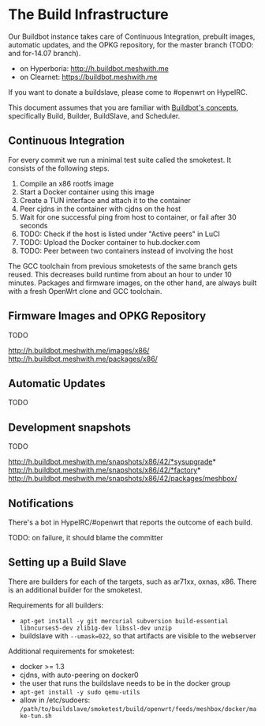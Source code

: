 # The Build Infrastructure

Our Buildbot instance takes care of Continuous Integration, prebuilt images,
automatic updates, and the OPKG repository, for the master branch (TODO: and
for-14.07 branch).

- on Hyperboria: <http://h.buildbot.meshwith.me>
- on Clearnet: <https://buildbot.meshwith.me>

If you want to donate a buildslave, please come to #openwrt on HypeIRC.

This document assumes that you are familiar with [Buildbot's concepts][concepts],
specifically Build, Builder, BuildSlave, and Scheduler.

[concepts]: http://docs.buildbot.net/latest/manual/concepts.html

## Continuous Integration

For every commit we run a minimal test suite called the smoketest. It consists
of the following steps.

1. Compile an x86 rootfs image
2. Start a Docker container using this image
3. Create a TUN interface and attach it to the container
4. Peer cjdns in the container with cjdns on the host
5. Wait for one successful ping from host to container, or fail after 30 seconds
6. TODO: Check if the host is listed under "Active peers" in LuCI
7. TODO: Upload the Docker container to hub.docker.com
8. TODO: Peer between two containers instead of involving the host

The GCC toolchain from previous smoketests of the same branch gets reused.
This decreases build runtime from about an hour to under 10 minutes. Packages
and firmware images, on the other hand, are always built with a fresh OpenWrt
clone and GCC toolchain.

## Firmware Images and OPKG Repository

TODO

http://h.buildbot.meshwith.me/images/x86/
http://h.buildbot.meshwith.me/packages/x86/

## Automatic Updates

TODO

## Development snapshots

TODO

http://h.buildbot.meshwith.me/snapshots/x86/42/*sysupgrade*
http://h.buildbot.meshwith.me/snapshots/x86/42/*factory*
http://h.buildbot.meshwith.me/snapshots/x86/42/packages/meshbox/

## Notifications

There's a bot in HypeIRC/#openwrt that reports the outcome of each build.

TODO: on failure, it should blame the committer

## Setting up a Build Slave

There are builders for each of the targets, such as ar71xx, oxnas, x86. There is
an additional builder for the smoketest.

Requirements for all builders:

- `apt-get install -y git mercurial subversion build-essential libncurses5-dev zlib1g-dev libssl-dev unzip`
- buildslave with `--umask=022`, so that artifacts are visible to the webserver

Additional requirements for smoketest:

- docker >= 1.3
- cjdns, with auto-peering on docker0
- the user that runs the buildslave needs to be in the docker group
- `apt-get install -y sudo qemu-utils`
- allow in /etc/sudoers: `/path/to/buildslave/smoketest/build/openwrt/feeds/meshbox/docker/make-tun.sh`
